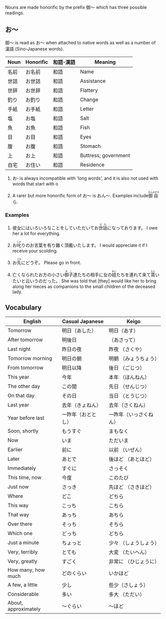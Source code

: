 Nouns are made honorific by the prefix 御～ which has three possible readings.

## お～

御～ is read as お～ when attached to native words as well as a number of 漢語 (Sino-Japanese words).

|Noun|	 Honorific|	 和語･漢語|	 Meaning|
| --- | --- | --- | --- |
|名前|お名前|和語|Name|
|世話|お世話|和語|Assistance|
|世辞|お世辞|和語|Flattery|
|釣り|お釣り|和語|Change|
|手紙|お手紙|和語|Letter|
|塩|お塩|和語|Salt|
|魚|お魚|和語|Fish|
|目|お目|和語|Eyes|
|腹|お腹|和語|Stomach|
|上|お上|和語|Buttress; government|
|自宅|お住い|和語|Residence|


1. お‐ is always incompatible with 'long words', and it is also not used with words that start with o

2. A rarer but more honorific form of お～ is おん～. Examples include <ruby>御<rt>おん</rt>自<rt>みずか</rt></ruby>ら.

### Examples

1. 彼女にはいろいろなことをしていただいてお<ruby>世<rt>せ</rt>話<rt>わ</rt></ruby>になっております。
    I owe her a lot for everything.

2. お<ruby>叱<rt>しか</rt></ruby>りのお言葉を有り難く頂戴いたします。
    I would appreciate it if I receive your scolding.

3. お<ruby>先<rt>さき</rt></ruby>にどうぞ。
    Please go in front.

4. 亡くなられたお方の小さい<ruby>御<rt>お</rt>子<rt>こ</rt>達たち</rt></ruby>の相手に女の<ruby>姪<rt>めい</rt></ruby>たちを連れて来て<ruby>貰<rt>もら</rt></ruby>いたいと云いうのだった。
    She was told that [they] would like her to bring along her nieces as companions to the small children of the deceased lady.

## Vocabulary

|English|	Casual Japanese|	Keigo|
| --- | --- | --- |
|Tomorrow|	明日（あした）|	明日（あす）|
|After tomorrow|	明後日|（あさって）|	明後日（みょうごにち）|
|Last night|	昨日の夜|	昨夜 （さくや）|
|Tomorrow morning|	明日の朝|	明朝 （みょうちょう）|
|From tomorrow|	明日以降|	後日 （ごじつ）|
|This year|	今年|	本年 （ほんねん）|
|The other day|	この間|	先日 （せんじつ）|
|On that day|	その日|	当日 （とうじつ）|
|Last year| 去年（きょねん）|	去年（さくねん）|
|Year before last|	一昨年（おととし）|	一昨年（いっさくねん）|
|Soon, shortly|	もうすぐ|	まもなく|
|Now|	いま|	ただいま|
|Earlier|	前に|	以前 （いぜん）|
|Later|	あとで|	後ほど （あとほど）|
|Immediately|	すぐに|	さっそく|
|This time, now|	今度|	このたび|
|Just now|	さっき|	先ほど （さきほど）|
|Where|	どこ|	どちら|
|This way|	こっち|	こちら|
|That way|	あっち|	あちら|
|Over there|	そっち|	そちら|
|Which one|	どっち|	どちら|
|Just a minute|	ちょっと|	少々 （しょうしょう）|
|Very, terribly|	とても|	大変 （たいへん）|
|Very, greatly|	すごく|	非常に （ひじょうに）|
|How many, how much|	どのくらい|	いかほど|
|A few, a little|	少し|	些少（さしょう）|
|Considerable|	多い|	多大 （ただい）|
|About, approximately|	～ぐらい|	～ほど|